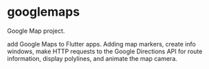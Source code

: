 # googlemaps

Google Map project.


add Google Maps to Flutter apps. Adding map markers, create info windows, make HTTP requests to the Google Directions API for route information, display polylines, and animate the map camera.

